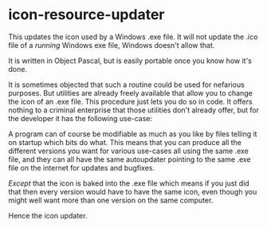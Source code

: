 # icon-resource-updater

This updates the icon used by a Windows .exe file. It will not update the .ico
file of a *running* Windows exe file, Windows doesn't allow that.

It is written in Object Pascal, but is easily portable once you know how it's done.

It is sometimes objected that such a routine could be used for nefarious purposes.
But utilities are already freely available that allow you to change the icon of an .exe
file. This procedure just lets you do so in code. It offers nothing to a criminal
enterprise that those utilities don't already offer, but for the developer it has the 
following use-case:

A program can of course be modifiable as much as you like by files telling it on startup 
which bits do what. This means that you can produce all the different versions you want 
for various use-cases all using the same .exe file, and they can all have the same autoupdater 
pointing to the same .exe file on the internet for updates and bugfixes.

*Except* that the icon is baked into the .exe file which means if you just did that then 
every version would have to have the same icon, even though you might well want more than one 
version on the same computer.

Hence the icon updater.

